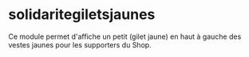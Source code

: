 # solidaritegiletsjaunes
Ce module permet d'affiche un petit (gilet jaune) en haut à gauche des vestes jaunes pour les supporters du Shop.
